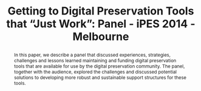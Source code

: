 ---
abstract: 'In this paper, we describe a panel that discussed experiences, strategies,
  challenges and lessons learned maintaining and funding digital preservation tools
  that are available for use by the digital preservation community. The panel, together
  with the audience, explored the challenges and discussed potential solutions to
  developing more robust and sustainable support structures for these tools. '
creators:
- Wheatley, Paul
- Delve, Janet
- von Suchodoletz, Dirk
- Abrams, Stephen
- Goethals, Andrea
- Lee, Christopher
- Fay, Ed
date: null
document_url: https://services.phaidra.univie.ac.at/api/object/o:378131/download
grand_parent: iPRES
institutions: []
keywords:
- digital preservation tools
- open-source
- enhancements
- software development
- funding
landing_page_url: https://phaidra.univie.ac.at/o:378131
language: eng
layout: publication
license: CC BY-NC-SA 3.0 AT
notes_url: null
parent: iPRES 2014
presentation_url: null
size: 86703
source_name: iPRES
title: 'Getting to Digital Preservation Tools that “Just Work”: Panel - iPES 2014
  - Melbourne'
type: paper
year: 2014
---